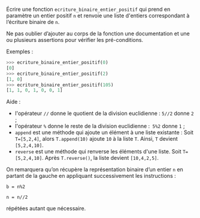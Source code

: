 Écrire une fonction `ecriture_binaire_entier_positif` qui prend en paramètre un
entier positif `n` et renvoie une liste d'entiers correspondant à l‘écriture binaire de `n`.


Ne pas oublier d’ajouter au corps de la fonction une documentation et une ou plusieurs
assertions pour vérifier les pré-conditions.


Exemples :

```python
>>> ecriture_binaire_entier_positif(0)
[0]
>>> ecriture_binaire_entier_positif(2)
[1, 0]
>>> ecriture_binaire_entier_positif(105)
[1, 1, 0, 1, 0, 0, 1]
```

Aide :

- l'opérateur `//` donne le quotient de la division euclidienne : `5//2` donne `2` ;
- l'opérateur `%` donne le reste de la division euclidienne :` 5%2` donne `1` ;
- `append` est une méthode qui ajoute un élément à une liste existante :
Soit `T=[5,2,4]`, alors `T.append(10)` ajoute `10` à la liste `T`. Ainsi, `T` devient
`[5,2,4,10]`.
- `reverse` est une méthode qui renverse les éléments d'une liste.
Soit `T=[5,2,4,10]`. Après `T.reverse()`, la liste devient `[10,4,2,5]`.

On remarquera qu’on récupère la représentation binaire d’un entier `n` en partant de la gauche en appliquant successivement les instructions :

`b = n%2`

`n = n//2`

répétées autant que nécessaire.